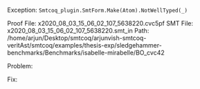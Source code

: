 Exception: `Smtcoq_plugin.SmtForm.Make(Atom).NotWellTyped(_)`

Proof File: x2020_08_03_15_06_02_107_5638220.cvc5pf
SMT File: x2020_08_03_15_06_02_107_5638220.smt_in
Path: /home/arjun/Desktop/smtcoq/arjunvish-smtcoq-veritAst/smtcoq/examples/thesis-exp/sledgehammer-benchmarks/Benchmarks/isabelle-mirabelle/BO_cvc42

Problem:

Fix:
